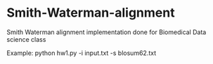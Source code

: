 # Smith-Waterman-alignment
Smith Waterman alignment implementation done for Biomedical Data science class
  
Example: python hw1.py -i input.txt -s blosum62.txt
